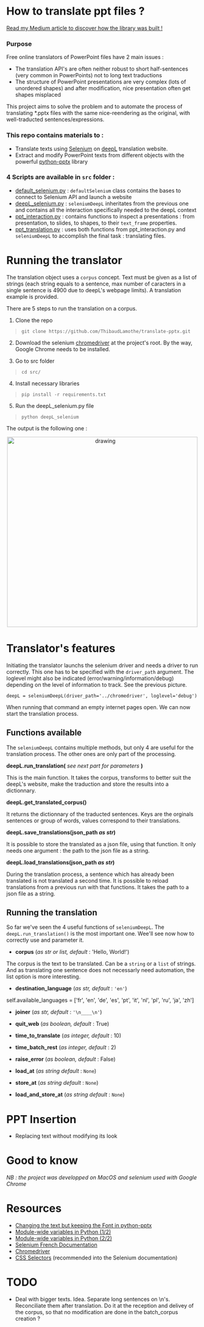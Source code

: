 # How to translate ppt files ?

[Read my Medium article to discover how the library was built !](https://medium.com/@thibaud.lamothe2/using-selenium-and-deepl-to-automate-the-translation-of-power-point-files-3c01f81f113)

### Purpose

Free online translators of PowerPoint files have 2 main issues : 
- The translation API's are often neither robust to short half-sentences (very common in PowerPoints) not to long text traductions
- The structure of PowerPoint presentations are very complex (lots of unordered shapes) and after modification, nice presentation often get shapes misplaced  

This project aims to solve the problem and to automate the process of translating *.pptx files with the same nice-reendering as the original, with well-traducted sentences/expressions. 

### This repo contains materials to :
- Translate texts using [Selenium](https://selenium-python.readthedocs.io/) on [deepL](https://www.deepl.com/en/translator) translation website.
- Extract and modify PowerPoint texts from different objects with the powerful [python-pptx](https://python-pptx.readthedocs.io/en/latest/) library 


### 4 Scripts are available in `src` folder :
- [default_selenium.py](src/default_selenium.py) : `defaultSelenium` class contains the bases to connect to Selenium API and launch a website
- [deepL_selenium.py](src/deepL_selenium.py) :  `seleniumDeepL` inheritates from the previous one and contains all the interaction specifically needed to the deepL context 
- [ppt_interaction.py](src/ppt_interaction.py) : contains functions to inspect a presentations : from presentation, to slides, to shapes, to their `text_frame` properties.  
- [ppt_translation.py](src/ppt_translation.py) : uses both functions from ppt_interaction.py and `seleniumDeepL` to accomplish the final task : translating files.


# Running the translator

The translation object uses a `corpus` concept. Text must be given as a list of strings (each string equals to a sentence, max number of caracters in a single sentence is 4900 due to deepL's webpage limits). A translation example is provided.

There are 5 steps to run the translation on a corpus.

1. Clone the repo
> `git clone https://github.com/ThibaudLamothe/translate-pptx.git`


2. Download the selenium [chromedriver](http://chromedriver.storage.googleapis.com/index.html) at the project's root. By the way, Google Chrome needs to be installed.

3. Go to src folder
> `cd src/`


4. Install necessary libraries
> `pip install -r requirements.txt`

5. Run the deepL_selenium.py file
> `python deepL_selenium` 

The output is the following one :

<center><img src="https://github.com/ThibaudLamothe/translate-pptx/blob/master/fig/translation_example.png?raw=true" alt="drawing" width="500" /></center>


# Translator's features

Initiating the translator launchs the selenium driver and needs a driver to run correctly. This one has to be specified with the `driver_path` argument. The loglevel might also be indicated (error/warning/information/debug) depending on the level of information to track. See the previous picture.

 `deepL = seleniumDeepL(driver_path='../chromedriver', loglevel='debug')`

When running that command an empty internet pages open. We can now start the translation process.

## Functions available

The `seleniumDeepL` contains multiple methods, but only 4 are useful for the translation process. The other ones are only part of the processing.


__deepL.run_translation(__ _see next part for parameters_ __)__

This is the main function. It takes the corpus, transforms to better suit the deepL's website, make the traduction and store the results into a dictionnary.

__deepL.get_translated_corpus()__

It returns the dictionnary of the traducted sentences. Keys are the orginals sentences or group of words, values correspond to their translations.


__deepL.save_translations(json_path _as str_)__

It is possible to store the translated as a json file, using that function. It only needs one argument : the path to the json file as a string.

__deepL.load_translations(json_path _as str_)__

During the translation process, a sentence which has already been translated is not translated a second time. It is possible to reload translations from a previous run with that functions. It takes the path to a json file as a string.


## Running the translation

So far we've seen the 4 useful functions of `seleniumDeepL`. The `deepL.run_translation()` is the most important one. Wee'll see now how to correctly use and parameter it.

- __corpus__ (_as str or list, default_ : 'Hello, World!')

The corpus is the text to be translated. Can be a `string` or a `list` of strings. And as translating one sentence does not necessarly need automation, the list option is more interesting.

- __destination_language__ (_as str, default_ : `'en'`)


self.available_languages = ['fr', 'en', 'de', 'es', 'pt', 'it', 'nl', 'pl', 'ru', 'ja', 'zh']


- __joiner__ (_as str, default_ : `'\n____\n'`)


- __quit_web__ (_as boolean, default_ : True)

- __time_to_translate__ (_as integer, default_ : 10)

- __time_batch_rest__ (_as integer, default_ : 2)

- __raise_error__ (_as boolean, default_ : False)

- __load_at__ (_as string default_ : `None`)

- __store_at__ (_as string default_ : `None`)

- __load_and_store_at__ (_as string default_ : `None`)



# PPT Insertion
- Replacing text without modifying its look


# Good to know
_NB : the project was developped on MacOS and selenium used with Google Chrome_ 

# Resources


- [Changing the text but keeping the Font in python-pptx](https://github.com/scanny/python-pptx/issues/285)
- [Module-wide variables in Python (1/2)](how-to-create-module-wide-variables-in-python)
- [Module-wide variables in Python (2/2)](https://stackoverflow.com/questions/1977362/)
- [Selenium French Documentation](https://www.selenium.dev/documentation/fr/) 
- [Chromedriver](http://chromedriver.storage.googleapis.com/index.html)
- [CSS Selectors](https://saucelabs.com/resources/articles/selenium-tips-css-selectors) (recommended into the Selenium documentation)


# TODO
- Deal with bigger texts. Idea. Separate long sentences on \n's. Reconciliate them after translation. Do it at the reception and delivey of the corpus, so that no modification are done in the batch_corpus creation ?
